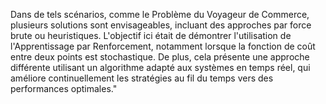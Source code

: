Dans de tels scénarios, comme le Problème du Voyageur de Commerce, plusieurs solutions sont envisageables, incluant des 
approches par force brute ou heuristiques.
L'objectif ici était de démontrer l'utilisation de l'Apprentissage par Renforcement, notamment lorsque la fonction de
coût entre deux points est stochastique. De plus, cela présente une approche différente utilisant un algorithme 
adapté aux systèmes en temps réel, qui améliore continuellement les stratégies au fil du temps vers des performances 
optimales."






